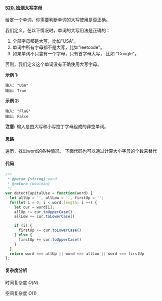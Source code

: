 #### [520. 检测大写字母](https://leetcode-cn.com/problems/detect-capital/)

给定一个单词，你需要判断单词的大写使用是否正确。

我们定义，在以下情况时，单词的大写用法是正确的：

1. 全部字母都是大写，比如"USA"。
2. 单词中所有字母都不是大写，比如"leetcode"。
3. 如果单词不只含有一个字母，只有首字母大写， 比如 "Google"。

否则，我们定义这个单词没有正确使用大写字母。

**示例 1:**

```
输入: "USA"
输出: True
```

**示例 2:**

```
输入: "FlaG"
输出: False
```

**注意:** 输入是由大写和小写拉丁字母组成的非空单词。

#### 思路

遍历，找出word的各种情况， 下面代码也可以通过计算大小字母的个数来替代

#### 代码

```JavaScript
/**
 * @param {string} word
 * @return {boolean}
 */
var detectCapitalUse = function(word) {
  let allUp = '', allLow = '', firstUp = '';
  for(let i = 0; i < word.length; i ++) {
    let cur = word[i];
    allUp += cur.toUpperCase()
    allLow += cur.toLowerCase()

    if (i) {
      firstUp += cur.toLowerCase()
    } else {
      firstUp += cur.toUpperCase()
    }
  }
  return word === allUp || word === allLow || word === firstUp
};
```

#### 复杂度分析

时间复杂度	$O(N)$

空间复杂度	$O(1)$
